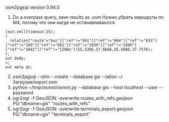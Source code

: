 osm2pgsql version 0.94.0

1. Do a overpass query, save results as .osm
Нужно убрать маршруты по М4, потому что они нигде не останавливаются

```
[out:xml][timeout:25];
(
  relation["route"="bus"]["ref"!="991"]["ref"!="804"]["ref"!="833"]["ref"!="349"]["ref"!="601"]["ref"!="1039"]["ref"!="1040"]["ref"!="1042"]["ref"!="1200к"](55.5396,37.6666,55.5608,37.7576);
);
out body;
>;
out meta qt;
```
2. osm2pgsql --slim --create --database gis --latlon ~/Загрузки/export.osm
3. python ~/tmp/osmot/osmot.py --database gis --host localhost --user   --password 
4. ogr2ogr -f GeoJSON -overwrite  routes_with_refs.geojson  PG:"dbname=gis" "routes_with_refs"
5. ogr2ogr -f GeoJSON -overwrite  terminals_export.geojson  PG:"dbname=gis" "terminals_export"




